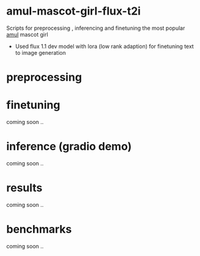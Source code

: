 # amul-mascot-girl-flux-t2i
Scripts for preprocessing , inferencing and finetuning the most popular [amul](amul.com) mascot girl 
- Used flux 1.1 dev model with lora (low rank adaption) for finetuning text to image generation

# preprocessing

# finetuning
coming soon ..
# inference (gradio demo)
coming soon ..
# results
coming soon ..
# benchmarks 
coming soon ..


